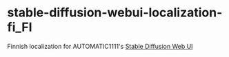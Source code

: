 # stable-diffusion-webui-localization-fi_FI
Finnish localization for AUTOMATIC1111's [Stable Diffusion Web UI](https://github.com/AUTOMATIC1111/stable-diffusion-webui)
